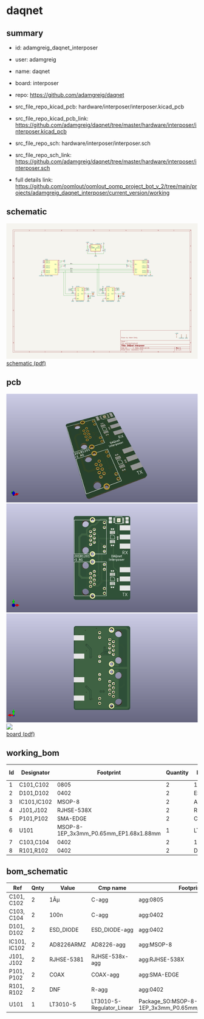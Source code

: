 # daqnet
 
## summary 
* id: adamgreig_daqnet_interposer
* user: adamgreig
* name: daqnet
* board: interposer
* repo: https://github.com/adamgreig/daqnet
* src_file_repo_kicad_pcb: hardware/interposer/interposer.kicad_pcb
* src_file_repo_kicad_pcb_link: https://github.com/adamgreig/daqnet/tree/master/hardware/interposer/interposer.kicad_pcb


* src_file_repo_sch: hardware/interposer/interposer.sch
* src_file_repo_sch_link: https://github.com/adamgreig/daqnet/tree/master/hardware/interposer/interposer.sch
* full details link: https://github.com/oomlout/oomlout_oomp_project_bot_v_2/tree/main/projects/adamgreig_daqnet_interposer/current_version/working  

## schematic  
![](working_schematic_600.png)  
[schematic (pdf)](working_schematic.pdf) 






















## pcb  
![](working_3d_600.png) 
![](working_3d_front_600.png)  
![](working_3d_back_600.png)  
![](working_600.png)  
[board (pdf)](working.pdf)  

## working_bom
| Id | Designator | Footprint | Quantity | Designation | Supplier and ref |  | None | 
| --- | --- | --- | --- | --- | --- | --- | --- | 
| 1 | C101,C102 | 0805 | 2 | 1Âµ |  |  | [''] | 
| 2 | D101,D102 | 0402 | 2 | ESD_DIODE |  |  | [''] | 
| 3 | IC101,IC102 | MSOP-8 | 2 | AD8226ARMZ |  |  | [''] | 
| 4 | J101,J102 | RJHSE-538X | 2 | RJHSE-5381 |  |  | [''] | 
| 5 | P101,P102 | SMA-EDGE | 2 | COAX |  |  | [''] | 
| 6 | U101 | MSOP-8-1EP_3x3mm_P0.65mm_EP1.68x1.88mm | 1 | LT3010-5 |  |  | [''] | 
| 7 | C103,C104 | 0402 | 2 | 100n |  |  | [''] | 
| 8 | R101,R102 | 0402 | 2 | DNF |  |  | [''] | 


## bom_schematic
| Ref | Qnty | Value | Cmp name | Footprint | Description | Vendor | DNP | 
| --- | --- | --- | --- | --- | --- | --- | --- | 
| C101, C102 | 2 | 1Âµ | C-agg | agg:0805 |  |  |  | 
| C103, C104 | 2 | 100n | C-agg | agg:0402 |  |  |  | 
| D101, D102 | 2 | ESD_DIODE | ESD_DIODE-agg | agg:0402 |  |  |  | 
| IC101, IC102 | 2 | AD8226ARMZ | AD8226-agg | agg:MSOP-8 |  |  |  | 
| J101, J102 | 2 | RJHSE-5381 | RJHSE-538x-agg | agg:RJHSE-538X |  |  |  | 
| P101, P102 | 2 | COAX | COAX-agg | agg:SMA-EDGE |  |  |  | 
| R101, R102 | 2 | DNF | R-agg | agg:0402 |  |  |  | 
| U101 | 1 | LT3010-5 | LT3010-5-Regulator_Linear | Package_SO:MSOP-8-1EP_3x3mm_P0.65mm_EP1.68x1.88mm |  |  |  | 



